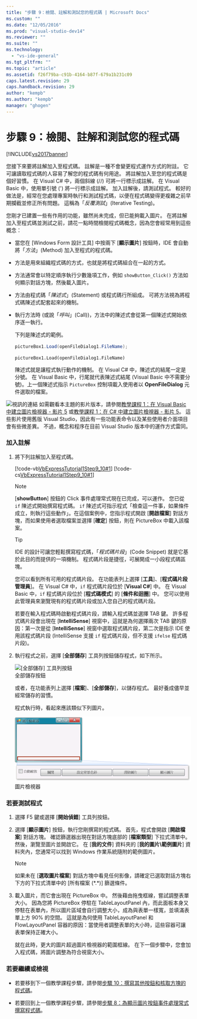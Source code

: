 ```yaml
---
title: "步驟 9：檢閱、註解和測試您的程式碼 | Microsoft Docs"
ms.custom: ""
ms.date: "12/05/2016"
ms.prod: "visual-studio-dev14"
ms.reviewer: ""
ms.suite: ""
ms.technology: 
  - "vs-ide-general"
ms.tgt_pltfrm: ""
ms.topic: "article"
ms.assetid: f26f79ba-c91b-4164-b87f-679a1b231c09
caps.latest.revision: 29
caps.handback.revision: 29
author: "kempb"
ms.author: "kempb"
manager: "ghogen"
---
```

# 步驟 9：檢閱、註解和測試您的程式碼
[!INCLUDE[vs2017banner](../code-quality/includes/vs2017banner.md)]

您接下來要將註解加入至程式碼。  註解是一種不會變更程式運作方式的附註。  它可讓讀取程式碼的人容易了解您的程式碼有何用途。  將註解加入至您的程式碼是個好習慣。  在 Visual C\# 中，兩個斜線 \(\/\/\) 可將一行標示成註解。  在 Visual Basic 中，使用單引號 \('\) 將一行標示成註解。  加入註解後，請測試程式。  較好的做法是，經常在您處理專案時執行和測試程式碼，以便在程式碼變得更複雜之前早期攔截並修正所有問題。  這稱為「*反覆測試*」\(Iterative Testing\)。  
  
 您剛才已建置一些有作用的功能，雖然尚未完成，但已能夠載入圖片。  在將註解加入至程式碼並測試之前，請花一點時間檢閱程式碼概念，因為您會經常用到這些概念：  
  
-   當您在 \[Windows Form 設計工具\] 中按兩下 \[**顯示圖片**\] 按鈕時，IDE 會自動將「*方法*」\(Method\) 加入至程式的程式碼。  
  
-   方法是用來組織程式碼的方式，也就是將程式碼組合在一起的方式。  
  
-   方法通常會以特定順序執行少數幾項工作，例如 `showButton_Click()` 方法如何顯示對話方塊，然後載入圖片。  
  
-   方法由程式碼「*陳述式*」\(Statement\) 或程式碼行所組成。  可將方法視為將程式碼陳述式配套起來的機制。  
  
-   執行方法時 \(或說「*呼叫*」\(Call\)\)，方法中的陳述式會從第一個陳述式開始依序逐一執行。  
  
     下列是陳述式的範例。  
  
    ```c#  
    pictureBox1.Load(openFileDialog1.FileName);  
    ```  
  
    ```vb#  
    pictureBox1.Load(openFileDialog1.FileName)  
    ```  
  
     陳述式就是讓程式執行動作的機制。  在 Visual C\# 中，陳述式的結尾一定是分號。  在 Visual Basic 中，行尾就代表陳述式結尾 \(Visual Basic 中不需要分號\)。上一個陳述式指示 `PictureBox` 控制項載入使用者以 **OpenFileDialog** 元件選取的檔案。  
  
 ![視訊的連結](../data-tools/media/playvideo.png "PlayVideo") 如需觀看本主題的影片版本，請參閱[教學課程 1：在 Visual Basic 中建立圖片檢視器 \- 影片 5](http://go.microsoft.com/fwlink/?LinkId=205216) 或[教學課程 1：在 C\# 中建立圖片檢視器 \- 影片 5](http://go.microsoft.com/fwlink/?LinkId=205206)。  這些影片使用舊版 Visual Studio，因此有一些功能表命令以及某些使用者介面項目會有些微差異。  不過，概念和程序在目前 Visual Studio 版本中的運作方式雷同。  
  
### 加入註解  
  
1.  將下列註解加入至程式碼。  
  
     [!code-vb[VbExpressTutorial1Step9_10#1](../ide/codesnippet/VisualBasic/step-9-review-comment-and-test-your-code_1.vb)]
     [!code-cs[VbExpressTutorial1Step9_10#1](../ide/codesnippet/CSharp/step-9-review-comment-and-test-your-code_1.cs)]  
  
    > [!NOTE]
    >  \[**showButton**\] 按鈕的 Click 事件處理常式現在已完成，可以運作。  您已從 `if` 陳述式開始撰寫程式碼。  `if` 陳述式可指示程式「檢查這一件事，如果條件成立，則執行這些動作」。在這個案例中，您指示程式開啟 \[**開啟檔案**\] 對話方塊，而如果使用者選取檔案並選擇 \[**確定**\] 按鈕，則在 PictureBox 中載入該檔案。  
  
    > [!TIP]
    >  IDE 的設計可讓您輕鬆撰寫程式碼，「*程式碼片段*」\(Code Snippet\) 就是它基於此目的而提供的一項機制。  程式碼片段是捷徑，可展開成一小段程式碼區塊。  
    >   
    >  您可以看到所有可用的程式碼片段。  在功能表列上選擇 \[**工具**\]、\[**程式碼片段管理員**\]。  在 Visual C\# 中，`if` 程式碼片段位於 \[**Visual C\#**\] 中。  在 Visual Basic 中，`if` 程式碼片段位於 \[**程式碼模式**\] 的 \[**條件和迴圈**\] 中。  您可以使用此管理員來瀏覽現有的程式碼片段或加入您自己的程式碼片段。  
    >   
    >  若要在輸入程式碼時啟動程式碼片段，請輸入程式碼並選擇 TAB 鍵。  許多程式碼片段會出現在 \[**IntelliSense**\] 視窗中，這就是為何選擇兩次 TAB 鍵的原因：第一次是從 \[**IntelliSense**\] 視窗中選取程式碼片段，第二次是指示 IDE 使用該程式碼片段 \(IntelliSense 支援 `if` 程式碼片段，但不支援 `ifelse` 程式碼片段\)。  
  
2.  執行程式之前，選擇 \[**全部儲存**\] 工具列按鈕儲存程式，如下所示。  
  
     ![&#91;全部儲存&#93; 工具列按鈕](../ide/media/express_iconsaveall.png "Express\_IconSaveAll")  
全部儲存按鈕  
  
     或者，在功能表列上選擇 \[**檔案**\]、\[**全部儲存**\]，以儲存程式。  最好養成儘早並經常儲存的習慣。  
  
     程式執行時，看起來應該類似下列圖片。  
  
     ![圖片檢視器](../ide/media/express_pictureviewerdonerun.png "Express\_PictureViewerDoneRun")  
圖片檢視器  
  
### 若要測試程式  
  
1.  選擇 F5 鍵或選擇 \[**開始偵錯**\] 工具列按鈕。  
  
2.  選擇 \[**顯示圖片**\] 按鈕，執行您剛撰寫的程式碼。  首先，程式會開啟 \[**開啟檔案**\] 對話方塊。  確認篩選器出現在對話方塊底部的 \[**檔案類型**\] 下拉式清單中。  然後，瀏覽至圖片並開啟它。  在 \[**我的文件**\] 資料夾的 \[**我的圖片\\範例圖片**\] 資料夾內，您通常可以找到 Windows 作業系統隨附的範例圖片。  
  
    > [!NOTE]
    >  如果未在 \[**選取圖片檔案**\] 對話方塊中看見任何影像，請確定已選取對話方塊右下方的下拉式清單中的 \[所有檔案 \(\*.\*\)\] 篩選條件。  
  
3.  載入圖片，而它會出現在 PictureBox 中。  然後藉由拖曳框線，嘗試調整表單大小。  因為您將 PictureBox 停駐在 TableLayoutPanel 內，而此面板本身又停駐在表單內，所以圖片區域會自行調整大小，成為與表單一樣寬，並填滿表單上方 90% 的空間。  這就是為何使用 TableLayoutPanel 和 FlowLayoutPanel 容器的原因：當使用者調整表單的大小時，這些容器可讓表單保持正確大小。  
  
     就在此時，更大的圖片超過圖片檢視器的範圍框線。  在下一個步驟中，您會加入程式碼，將圖片調整為符合視窗大小。  
  
### 若要繼續或檢視  
  
-   若要移到下一個教學課程步驟，請參閱[步驟 10：撰寫其他按鈕和核取方塊的程式碼](../Topic/Step%2010:%20Write%20Code%20for%20Additional%20Buttons%20and%20a%20Check%20Box.md)。  
  
-   若要回到上一個教學課程步驟，請參閱[步驟 8：為顯示圖片按鈕事件處理常式撰寫程式碼](../ide/step-8-write-code-for-the-show-a-picture-button-event-handler.md)。